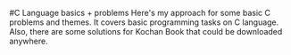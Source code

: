 #C Language basics + problems
Here's my approach for some basic C problems and themes. It covers basic programming tasks on C language.
Also, there are some solutions for Kochan Book that could be downloaded anywhere. 
